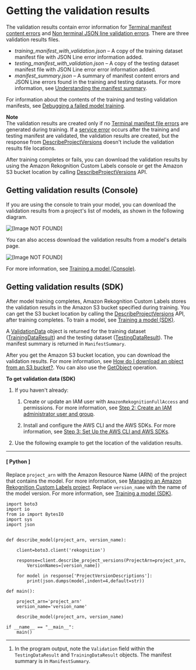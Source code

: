 # Getting the validation results<a name="tm-debugging-getting-validation-data"></a>

The validation results contain error information for [Terminal manifest content errors](tm-debugging.md#tm-error-category-combined-terminal) and [Non terminal JSON line validation errors](tm-debugging.md#tm-error-category-non-terminal-errors)\. There are three validation results files\.
+ *training\_manifest\_with\_validation\.json* – A copy of the training dataset manifest file with JSON Line error information added\.
+ *testing\_manifest\_with\_validation\.json* – A copy of the testing dataset manifest file with JSON Line error error information added\. 
+ *manifest\_summary\.json* – A summary of manifest content errors and JSON Line errors found in the training and testing datasets\. For more information, see [Understanding the manifest summary](tm-debugging-summary.md)\.

For information about the contents of the training and testing validation manifests, see [Debugging a failed model training](tm-debugging.md)\. 

**Note**  
The validation results are created only if no [Terminal manifest file errors](tm-debugging.md#tm-error-category-terminal) are generated during training\.
If a [service error](tm-debugging.md#tm-error-category-service) occurs after the training and testing manifest are validated, the validation results are created, but the response from [DescribeProjectVersions](https://docs.aws.amazon.com/rekognition/latest/dg/API_DescribeProjectVersions) doesn't include the validation results file locations\.

After training completes or fails, you can download the validation results by using the Amazon Rekognition Custom Labels console or get the Amazon S3 bucket location by calling [DescribeProjectVersions](https://docs.aws.amazon.com/rekognition/latest/dg/API_DescribeProjectVersions) API\.

## Getting validation results \(Console\)<a name="tm-debugging-getting-validation-data-console"></a>

If you are using the console to train your model, you can download the validation results from a project's list of models, as shown in the following diagram\. 

![\[Image NOT FOUND\]](http://docs.aws.amazon.com/rekognition/latest/customlabels-dg/images/models-validation-results.jpg)

You can also access download the validation results from a model's details page\.

![\[Image NOT FOUND\]](http://docs.aws.amazon.com/rekognition/latest/customlabels-dg/images/model-validation-results.jpg)

For more information, see [Training a model \(Console\)](training-model.md#tm-console)\. 

## Getting validation results \(SDK\)<a name="tm-debugging-getting-validation-data-sdk"></a>

After model training completes, Amazon Rekognition Custom Labels stores the validation results in the Amazon S3 bucket specified during training\. You can get the S3 bucket location by calling the [DescribeProjectVersions](https://docs.aws.amazon.com/rekognition/latest/dg/API_DescribeProjectVersions) API, after training completes\. To train a model, see [Training a model \(SDK\)](training-model.md#tm-sdk)\.

A [ValidationData](https://docs.aws.amazon.com/rekognition/latest/dg/API_ValidationData) object is returned for the training dataset \([TrainingDataResult](https://docs.aws.amazon.com/rekognition/latest/dg/API_TrainingDataResult)\) and the testing dataset \([TestingDataResult](https://docs.aws.amazon.com/rekognition/latest/dg/API_TestingDataResult)\)\. The manifest summary is returned in `ManifestSummary`\.

After you get the Amazon S3 bucket location, you can download the validation results\. For more information, see [How do I download an object from an S3 bucket?](https://docs.aws.amazon.com/AmazonS3/latest/user-guide/download-objects.html)\. You can also use the [GetObject](https://docs.aws.amazon.com/AmazonS3/latest/dev/GettingObjectsUsingAPIs.html) operation\.

**To get validation data \(SDK\)**

1. If you haven't already:

   1. Create or update an IAM user with `AmazonRekognitionFullAccess` and permissions\. For more information, see [Step 2: Create an IAM administrator user and group](su-account-user.md)\.

   1. Install and configure the AWS CLI and the AWS SDKs\. For more information, see [Step 3: Set Up the AWS CLI and AWS SDKs](su-awscli-sdk.md)\.

1. Use the following example to get the location of the validation results\. 

------
#### [ Python ]

   Replace `project_arn` with the Amazon Resource Name \(ARN\) of the project that contains the model\. For more information, see [Managing an Amazon Rekognition Custom Labels project](managing-project.md)\. Replace `version_name` with the name of the model version\. For more information, see [Training a model \(SDK\)](training-model.md#tm-sdk)\. 

   ```
   import boto3
   import io
   from io import BytesIO
   import sys
   import json
   
   
   def describe_model(project_arn, version_name):
   
       client=boto3.client('rekognition')
       
       response=client.describe_project_versions(ProjectArn=project_arn,
           VersionNames=[version_name])
   
       for model in response['ProjectVersionDescriptions']:
           print(json.dumps(model,indent=4,default=str))
          
   def main():
   
       project_arn='project_arn'
       version_name='version_name'
   
       describe_model(project_arn, version_name)
   
   if __name__ == "__main__":
       main()
   ```

------

1. In the program output, note the `Validation` field within the `TestingDataResult` and `TrainingDataResult` objects\. The manifest summary is in `ManifestSummary`\.